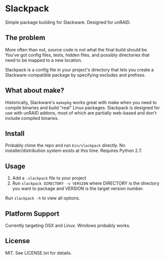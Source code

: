 # Slackpack

Simple package building for Slackware. Designed for unRAID.

## The problem

More often than not, source code is not what the final build should be. You've got config files, tests, hidden files, and possibly directories that need to be mapped to a new location.

Slackpack is a config file in your project's directory that lets you create a Slackware-compatible package by specifying excludes and prefixes.

## What about make?

Historically, Slackware's `makepkg` works great with make when you need to compile binaries and build "real" Linux packages. Slackpack is designed for use with unRAID addons, most of which are partially web-based and don't include compiled binaries.

## Install

Probably clone the repo and run `bin/slackpack` directly. No installer/distribution system exists at this time. Requires Python 2.7.

## Usage

1. Add a `.slackpack` file to your project
2. Run `slackpack DIRECTORY -v VERSION` where DIRECTORY is the directory you want to package and VERSION is the target version number.

Run `slackpack -h` to view all options.

## Platform Support

Currently targeting OSX and Linux. Windows probably works.

## License

MIT. See LICENSE.txt for details.
